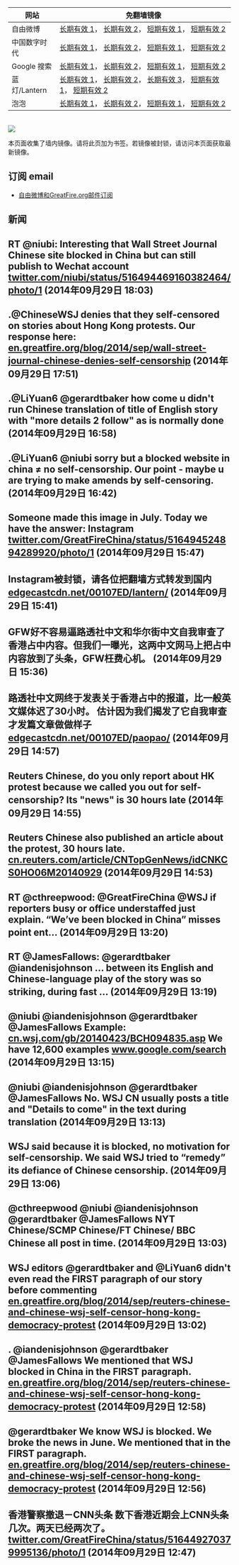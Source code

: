 <table>
    <thead>
        <tr>
            <th>网站</th>
            <th>免翻墙镜像</th>
        </tr>
    </thead>
    <tbody>    
        <tr>
            <td>自由微博</td>
            <td>            
                <a href="https://edgecastcdn.net/00107ED/freeweibo/" target="_BLANK">长期有效 1</a>，            
                <a href="https://objects.dreamhost.com/freeweibo/index.html" target="_BLANK">长期有效 2</a>，            
                <a href="https://fw3.azurewebsites.net" target="_BLANK">短期有效 1</a>，            
                <a href="https://d1stdkq55ggsv7.cloudfront.net" target="_BLANK">短期有效 2</a>
            </td>
        </tr>    
        <tr>
            <td>中国数字时代</td>
            <td>            
                <a href="https://a248.e.akamai.net/f/1/1/1/dci.download.akamai.com/35985/159415/1/c/" target="_BLANK">长期有效 1</a>，            
                <a href="https://objects.dreamhost.com/cdt/index.html" target="_BLANK">长期有效 2</a>，            
                <a href="https://1ff2d.azurewebsites.net" target="_BLANK">短期有效 1</a>，            
                <a href="https://d29jekp4emy41a.cloudfront.net" target="_BLANK">短期有效 2</a>
            </td>
        </tr>    
        <tr>
            <td>Google 搜索</td>
            <td>            
                <a href="https://edgecastcdn.net/00107ED/g/" target="_BLANK">长期有效 1</a>，            
                <a href="https://objects.dreamhost.com/goo/index.html" target="_BLANK">长期有效 2</a>，            
                <a href="https://865ba.azurewebsites.net" target="_BLANK">短期有效 1</a>，            
                <a href="https://d3vv89cvqbrqlq.cloudfront.net" target="_BLANK">短期有效 2</a>
            </td>
        </tr>    
        <tr>
            <td>蓝灯/Lantern</td>
            <td>            
                <a href="https://edgecastcdn.net/00107ED/lantern/" target="_BLANK">长期有效 1</a>，            
                <a href="https://a248.e.akamai.net/f/1/1/1/dci.download.akamai.com/35985/159415/1/l/" target="_BLANK">长期有效 2</a>，            
                <a href="https://objects.dreamhost.com/lantern/index.html" target="_BLANK">长期有效 3</a>，            
                <a href="https://c7511.azurewebsites.net" target="_BLANK">短期有效 1</a>，            
                <a href="https://dx1djqjpnvurw.cloudfront.net" target="_BLANK">短期有效 2</a>
            </td>
        </tr>    
        <tr>
            <td>泡泡</td>
            <td>            
                <a href="https://edgecastcdn.net/00107ED/paopao/" target="_BLANK">长期有效 1</a>，            
                <a href="https://objects.dreamhost.com/paopao/index.html" target="_BLANK">长期有效 2</a>，            
                <a href="https://paopao2.azurewebsites.net" target="_BLANK">短期有效 1</a>，            
                <a href="https://d19ysv8o6fv16v.cloudfront.net" target="_BLANK">短期有效 2</a>
            </td>
        </tr>
    </tbody>
</table>
<br/>
<img src="https://raw.githubusercontent.com/greatfire/z/master/logos.gif" />

本页面收集了墙内镜像。请将此页加为书签。若镜像被封锁，请访问本页面获取最新镜像。

## 订阅 email
* <a href="https://b.us7.list-manage.com/subscribe?u=854fca58782082e0cbdf204a0&id=c78949b93c">自由微博和GreatFire.org邮件订阅</a>
    
## 新闻
RT @niubi: Interesting that Wall Street Journal Chinese site blocked in China but can still publish to Wechat account <a href="https://twitter.com/niubi/status/516494469160382464/photo/1" target="_BLANK">twitter.com/niubi/status/516494469160382464/photo/1</a> (2014年09月29日 18:03)
 ---
.@ChineseWSJ denies that they self-censored on stories about Hong Kong protests. Our response here:
<a href="https://en.greatfire.org/blog/2014/sep/wall-street-journal-chinese-denies-self-censorship" target="_BLANK">en.greatfire.org/blog/2014/sep/wall-street-journal-chinese-denies-self-censorship</a> (2014年09月29日 17:51)
 ---
.@LiYuan6 @gerardtbaker how come u didn't run Chinese translation of title of English story with "more details 2 follow" as is normally done (2014年09月29日 16:58)
 ---
.@LiYuan6 @niubi sorry but a blocked website in china ≠ no self-censorship. Our point - maybe u are trying to make amends by self-censoring. (2014年09月29日 16:42)
 ---
Someone made this image in July. Today we have the answer: Instagram <a href="https://twitter.com/GreatFireChina/status/516494524894289920/photo/1" target="_BLANK">twitter.com/GreatFireChina/status/516494524894289920/photo/1</a> (2014年09月29日 15:47)
 ---
Instagram被封锁，请各位把翻墙方式转发到国内 <a href="https://edgecastcdn.net/00107ED/lantern/?u=viewtopic.php?f=1&t=15" target="_BLANK">edgecastcdn.net/00107ED/lantern/</a> (2014年09月29日 15:41)
 ---
GFW好不容易逼路透社中文和华尔街中文自我审查了香港占中内容。但我们一曝光，这两中文网马上把占中内容放到了头条，GFW枉费心机。 (2014年09月29日 15:36)
 ---
路透社中文网终于发表关于香港占中的报道，比一般英文媒体迟了30小时。 估计因为我们揭发了它自我审查才发篇文章做做样子 <a href="https://edgecastcdn.net/00107ED/paopao/?u=/article/181" target="_BLANK">edgecastcdn.net/00107ED/paopao/</a> (2014年09月29日 14:57)
 ---
Reuters Chinese, do you only report about HK protest because we called you out for self-censorship? Its "news" is 30 hours late (2014年09月29日 14:55)
 ---
Reuters Chinese also published an article about the protest, 30 hours late. <a href="http://cn.reuters.com/article/CNTopGenNews/idCNKCS0HO06M20140929" target="_BLANK">cn.reuters.com/article/CNTopGenNews/idCNKCS0HO06M20140929</a> (2014年09月29日 14:53)
 ---
RT @cthreepwood: @GreatFireChina @WSJ if reporters busy or office understaffed just explain.
“We’ve been blocked in China” misses point ent… (2014年09月29日 13:20)
 ---
RT @JamesFallows: @gerardtbaker @iandenisjohnson … between its English and Chinese-language play of the story was so striking, during fast … (2014年09月29日 13:19)
 ---
@niubi @iandenisjohnson @gerardtbaker @JamesFallows Example: <a href="http://cn.wsj.com/gb/20140423/BCH094835.asp" target="_BLANK">cn.wsj.com/gb/20140423/BCH094835.asp</a> We have 12,600 examples <a href="https://www.google.com/search?q=%E8%AF%B7%E7%9C%8B%E7%A8%8D%E5%90%8E%E8%AF%A6%E7%BB%86%E6%8A%A5%E9%81%93&oq=%E8%AF%B7%E7%9C%8B%E7%A8%8D%E5%90%8E%E8%AF%A6%E7%BB%86%E6%8A%A5%E9%81%93&aqs=chrome..69i57.3992j0j7&sourceid=chrome&es_sm=91&ie=UTF-8#q=%E8%AF%B7%E7%9C%8B%E7%A8%8D%E5%90%8E%E8%AF%A6%E7%BB%86%E6%8A%A5%E9%81%93+site:cn.wsj.com&start=0" target="_BLANK">www.google.com/search</a> (2014年09月29日 13:15)
 ---
@niubi @iandenisjohnson @gerardtbaker @JamesFallows No. WSJ CN usually posts a title and "Details to come" in the text during translation (2014年09月29日 13:13)
 ---
WSJ said because it is blocked, no motivation for self-censorship. We said WSJ tried to “remedy” its defiance of Chinese censorship. (2014年09月29日 13:06)
 ---
@cthreepwood @niubi @iandenisjohnson @gerardtbaker @JamesFallows NYT Chinese/SCMP Chinese/FT Chinese/ BBC Chinese all post in time. (2014年09月29日 13:03)
 ---
WSJ editors @gerardtbaker and @LiYuan6 didn't even read the FIRST paragraph of our story before commenting <a href="https://en.greatfire.org/blog/2014/sep/reuters-chinese-and-chinese-wsj-self-censor-hong-kong-democracy-protest" target="_BLANK">en.greatfire.org/blog/2014/sep/reuters-chinese-and-chinese-wsj-self-censor-hong-kong-democracy-protest</a> (2014年09月29日 13:02)
 ---
. @iandenisjohnson @gerardtbaker @JamesFallows We mentioned that WSJ blocked in China in the FIRST paragraph. <a href="https://en.greatfire.org/blog/2014/sep/reuters-chinese-and-chinese-wsj-self-censor-hong-kong-democracy-protest" target="_BLANK">en.greatfire.org/blog/2014/sep/reuters-chinese-and-chinese-wsj-self-censor-hong-kong-democracy-protest</a> (2014年09月29日 12:58)
 ---
@gerardtbaker We know WSJ is blocked. We broke the news in June. We mentioned that in the FIRST paragraph. <a href="https://en.greatfire.org/blog/2014/sep/reuters-chinese-and-chinese-wsj-self-censor-hong-kong-democracy-protest" target="_BLANK">en.greatfire.org/blog/2014/sep/reuters-chinese-and-chinese-wsj-self-censor-hong-kong-democracy-protest</a> (2014年09月29日 12:56)
 ---
香港警察撤退－CNN头条 数下香港近期会上CNN头条几次。两天已经两次了。 <a href="https://twitter.com/GreatFireChina/status/516449270379995136/photo/1" target="_BLANK">twitter.com/GreatFireChina/status/516449270379995136/photo/1</a> (2014年09月29日 12:47)
 ---

